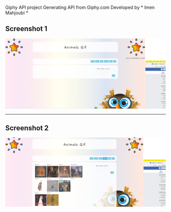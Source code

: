 Giphy API project
Generating API from Giphy.com
Developed by * Imen Mahjoubi *





## Screenshot 1

![img](assets/img/pic1.png)




----------

## Screenshot 2

![img](assets/img/pic2.png)
